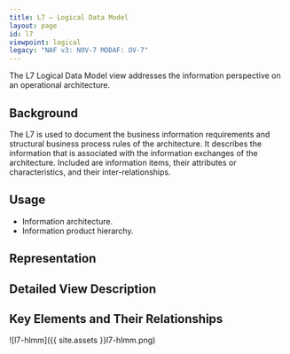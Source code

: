 ```yaml
---
title: L7 – Logical Data Model
layout: page
id: l7
viewpoint: logical
legacy: "NAF v3: NOV-7 MODAF: OV-7"
---
```



The L7 Logical Data Model view addresses the information perspective on
an operational architecture.

## Background

The L7 is used to document the business information requirements and
structural business process rules of the architecture. It describes the
information that is associated with the information exchanges of the
architecture. Included are information items, their attributes or
characteristics, and their inter-relationships.

## Usage

* Information architecture.
* Information product hierarchy.

## Representation

## Detailed View Description

## Key Elements and Their Relationships

![l7-hlmm]({{ site.assets }}l7-hlmm.png)
